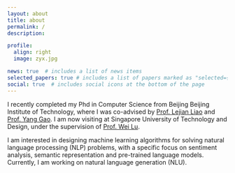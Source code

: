 ```yaml
---
layout: about
title: about
permalink: /
description: 

profile:
  align: right
  image: zyx.jpg

news: true  # includes a list of news items
selected_papers: true # includes a list of papers marked as "selected={true}"
social: true  # includes social icons at the bottom of the page
---
```


I recently completed my Phd in Computer Science from Beijing Beijing Institute of Technology, where I was co-advised by [Prof. Lejian Liao](https://cs.bit.edu.cn/szdw/jsml/js/llj/index.htm) and [Prof. Yang Gao](https://cs.bit.edu.cn/szdw/jsml/fjs/gy_/index.htm). I am now visiting at Singapore University of Technology and Design, under the supervision of [Prof. Wei Lu](https://istd.sutd.edu.sg/people/faculty/lu-wei).

I am interested in designing machine learning algorithms for solving natural language processing (NLP) problems, with a specific focus on sentiment analysis, semantic representation and pre-trained language models. Currently, I am working on natural language generation (NLU).